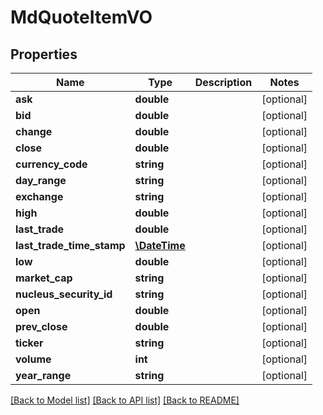 # MdQuoteItemVO

## Properties
Name | Type | Description | Notes
------------ | ------------- | ------------- | -------------
**ask** | **double** |  | [optional] 
**bid** | **double** |  | [optional] 
**change** | **double** |  | [optional] 
**close** | **double** |  | [optional] 
**currency_code** | **string** |  | [optional] 
**day_range** | **string** |  | [optional] 
**exchange** | **string** |  | [optional] 
**high** | **double** |  | [optional] 
**last_trade** | **double** |  | [optional] 
**last_trade_time_stamp** | [**\DateTime**](\DateTime.md) |  | [optional] 
**low** | **double** |  | [optional] 
**market_cap** | **string** |  | [optional] 
**nucleus_security_id** | **string** |  | [optional] 
**open** | **double** |  | [optional] 
**prev_close** | **double** |  | [optional] 
**ticker** | **string** |  | [optional] 
**volume** | **int** |  | [optional] 
**year_range** | **string** |  | [optional] 

[[Back to Model list]](../README.md#documentation-for-models) [[Back to API list]](../README.md#documentation-for-api-endpoints) [[Back to README]](../README.md)


